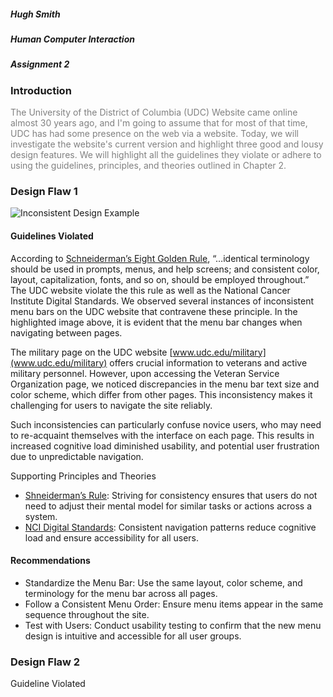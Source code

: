 ##### Hugh Smith
##### Human Computer Interaction 
#####  Assignment 2

### Introduction
<p style="color:grey;"> The University of the District of Columbia (UDC) Website came online almost 30 years ago, and I'm going to assume that for most of that time, UDC has had some presence on the web via a website. Today, we will investigate the website's current version and highlight three good and lousy design features. We will highlight all the guidelines they violate or adhere to using the guidelines, principles, and theories outlined in Chapter 2.</p>

### Design Flaw 1
![Inconsistent Design Example](images/inconsistent-navbar1.gif)

#### Guidelines Violated
According to [Schneiderman’s Eight Golden Rule](https://www.cs.umd.edu/users/ben/goldenrules.html), “…identical terminology should be used in prompts, menus, and help screens; and consistent color, layout, capitalization, fonts, and so on, should be employed throughout.” The UDC website violate the this rule as well as the National Cancer Institute Digital Standards. We observed several instances of inconsistent menu bars on the UDC website that contravene these principle. In the highlighted image above, it is evident that the menu bar changes when navigating between pages.

The military page on the UDC website [www.udc.edu/military](www.udc.edu/military) offers crucial information to veterans and active military personnel. However, upon accessing the Veteran Service Organization page, we noticed discrepancies in the menu bar text size and color scheme, which differ from other pages. This inconsistency makes it challenging for users to navigate the site reliably.

Such inconsistencies can particularly confuse novice users, who may need to re-acquaint themselves with the interface on each page. This results in increased cognitive load diminished usability, and potential user frustration due to unpredictable navigation.

Supporting Principles and Theories
- [Shneiderman’s Rule](https://www.cs.umd.edu/users/ben/goldenrules.html): Striving for consistency ensures that users do not need to adjust their mental model for similar tasks or actions across a system.
- [NCI Digital Standards](https://www.cancer.gov/digital-standards): Consistent navigation patterns reduce cognitive load and ensure accessibility for all users.

#### Recommendations
- Standardize the Menu Bar: Use the same layout, color scheme, and terminology for the menu bar across all pages.
- Follow a Consistent Menu Order: Ensure menu items appear in the same sequence throughout the site.
- Test with Users: Conduct usability testing to confirm that the new menu design is intuitive and accessible for all user groups.


### Design Flaw 2

Guideline Violated


